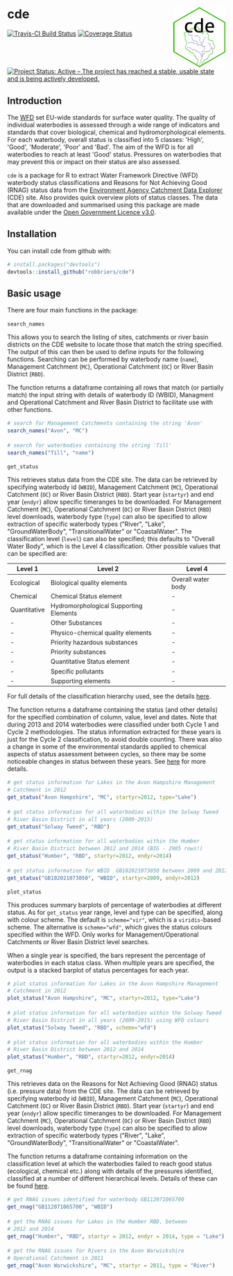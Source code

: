 
<!-- README.md is generated from README.Rmd. Please edit that file -->
cde <img src="docs/logo/logo.png" align="right" height=140/>
============================================================

[![Travis-CI Build Status](https://travis-ci.org/robbriers/cde.svg?branch=master)](https://travis-ci.org/robbriers/cde) [![Coverage Status](https://coveralls.io/repos/github/robbriers/cde/badge.svg?branch=master)](https://coveralls.io/github/robbriers/cde?branch=master) [![Project Status: Active – The project has reached a stable, usable state and is being actively developed.](https://www.repostatus.org/badges/latest/active.svg)](https://www.repostatus.org/#active)

Introduction
------------

The [WFD](http://ec.europa.eu/environment/water/water-framework/index_en.html) set EU-wide standards for surface water quality. The quality of individual waterbodies is assessed through a wide range of indicators and standards that cover biological, chemical and hydromorphological elements. For each waterbody, overall status is classified into 5 classes: 'High', 'Good', 'Moderate', 'Poor' and 'Bad'. The aim of the WFD is for all waterbodies to reach at least 'Good' status. Pressures on waterbodies that may prevent this or impact on their status are also assessed.

`cde` is a package for R to extract Water Framework Directive (WFD) waterbody status classifications and Reasons for Not Achieving Good (RNAG) status data from the [Environment Agency Catchment Data Explorer](http://environment.data.gov.uk/catchment-planning/) (CDE) site. Also provides quick overview plots of status classes. The data that are downloaded and summarised using this package are made available under the [Open Government Licence v3.0](https://www.nationalarchives.gov.uk/doc/open-government-licence/version/3/).

Installation
------------

You can install cde from github with:

``` r
# install.packages("devtools")
devtools::install_github("robbriers/cde")
```

Basic usage
-----------

There are four main functions in the package:

`search_names`

This allows you to search the listing of sites, catchments or river basin districts on the CDE website to locate those that match the string specified. The output of this can then be used to define inputs for the following functions. Searching can be performed by waterbody name (`name`), Management Catchment (`MC`), Operational Catchment (`OC`) or River Basin District (`RBD`).

The function returns a dataframe containing all rows that match (or partially match) the input string with details of waterbody ID (WBID), Managment and Operational Catchment and River Basin District to facilitate use with other functions.

``` r
# search for Management Catchments containing the string 'Avon'
search_names("Avon", "MC")

# search for waterbodies containing the string 'Till'
search_names("Till", "name")
```

`get_status`

This retrieves status data from the CDE site. The data can be retrieved by specifying waterbody id (`WBID`), Management Catchment (`MC`), Operational Catchment (`OC`) or River Basin District (`RBD`). Start year (`startyr`) and end year (`endyr`) allow specific timeranges to be downloaded. For Management Catchment (`MC`), Operational Catchment (`OC`) or River Basin District (`RBD`) level downloads, waterbody type (`type`) can also be specified to allow extraction of specific waterbody types ("River", "Lake", "GroundWaterBody", "TransitionalWater" or "CoastalWater". The classification level (`level`) can also be specified; this defaults to "Overall Water Body", which is the Level 4 classification. Other possible values that can be specified are:

| Level 1      | Level 2                                | Level 4            |
|--------------|----------------------------------------|--------------------|
| Ecological   | Biological quality elements            | Overall water body |
| Chemical     | Chemical Status element                | -                  |
| Quantitative | Hydromorphological Supporting Elements | -                  |
| -            | Other Substances                       | -                  |
| -            | Physico-chemical quality elements      | -                  |
| -            | Priority hazardous substances          | -                  |
| -            | Priority substances                    | -                  |
| -            | Quantitative Status element            | -                  |
| -            | Specific pollutants                    | -                  |
| -            | Supporting elements                    | -                  |

For full details of the classification hierarchy used, see the details [here](https://environment.data.gov.uk/catchment-planning/help#help-classification-hierarchy).

The function returns a dataframe containing the status (and other details) for the specified combination of column, value, level and dates. Note that during 2013 and 2014 waterbodies were classified under both Cycle 1 and Cycle 2 methodologies. The status information extracted for these years is just for the Cycle 2 classification, to avoid double counting. There was also a change in some of the environmental standards applied to chemical aspects of status assessment between cycles, so there may be some noticeable changes in status between these years. See [here](https://environment.data.gov.uk/catchment-planning/help#help-surface-water-chemical-classification) for more details.

``` r
# get status information for Lakes in the Avon Hampshire Management 
# Catchment in 2012
get_status("Avon Hampshire", "MC", startyr=2012, type="Lake")

# get status information for all waterbodies within the Solway Tweed
# River Basin District in all years (2009-2015)
get_status("Solway Tweed", "RBD")

# get status information for all waterbodies within the Humber
# River Basin District between 2012 and 2014 (BIG - 2985 rows!)
get_status("Humber", "RBD", startyr=2012, endyr=2014)

# get status information for WBID  GB102021073050 between 2009 and 2012
get_status("GB102021073050", "WBID", startyr=2009, endyr=2012)
```

`plot_status`

This produces summary barplots of percentage of waterbodies at different status. As for `get_status` year range, level and type can be specified, along with colour scheme. The default is `scheme="vir"`, which is a `viridis`-based scheme. The alternative is `scheme="wfd"`, which gives the status colours specified within the WFD. Only works for Management/Operational Catchments or River Basin District level searches.

When a single year is specified, the bars represent the percentage of waterbodies in each status class. When multiple years are specified, the output is a stacked barplot of status percentages for each year.

``` r
# plot status information for Lakes in the Avon Hampshire Management 
# Catchment in 2012
plot_status("Avon Hampshire", "MC", startyr=2012, type="Lake")

# plot status information for all waterbodies within the Solway Tweed
# River Basin District in all years (2009-2015) using WFD colours
plot_status("Solway Tweed", "RBD", scheme="wfd")

# plot status information for all waterbodies within the Humber
# River Basin District between 2012 and 2014
plot_status("Humber", "RBD", startyr=2012, endyr=2014)
```

`get_rnag`

This retrieves data on the Reasons for Not Achieving Good (RNAG) status (i.e. pressure data) from the CDE site. The data can be retrieved by specifying waterbody id (`WBID`), Management Catchment (`MC`), Operational Catchment (`OC`) or River Basin District (`RBD`). Start year (`startyr`) and end year (`endyr`) allow specific timeranges to be downloaded. For Management Catchment (`MC`), Operational Catchment (`OC`) or River Basin District (`RBD`) level downloads, waterbody type (`type`) can also be specified to allow extraction of specific waterbody types ("River", "Lake", "GroundWaterBody", "TransitionalWater" or "CoastalWater".

The function returns a dataframe containing information on the classification level at which the waterbodies failed to reach good status (ecological, chemical etc.) along with details of the pressures identified, classified at a number of different hierarchical levels. Details of these can be found [here](https://environment.data.gov.uk/catchment-planning/help#help-rnag-search).

``` r
# get RNAG issues identified for waterbody GB112071065700
get_rnag("GB112071065700", "WBID")

# get the RNAG issues for Lakes in the Humber RBD, between
# 2012 and 2014
get_rnag("Humber", "RBD", startyr = 2012, endyr = 2014, type = "Lake")

# get the RNAG issues for Rivers in the Avon Warwickshire
# Operational Catchment in 2011
get_rnag("Avon Warwickshire", "MC", startyr = 2011, type = "River")
```
